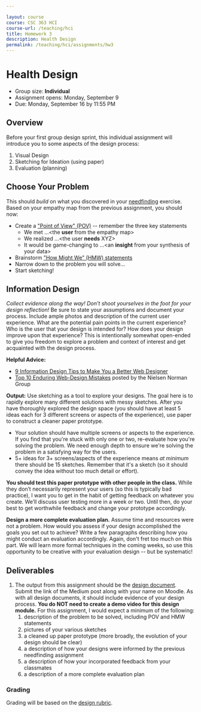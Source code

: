 ```yaml
---

layout: course
course: CSC 363 HCI
course-url: /teaching/hci
title: Homework 3
description: Health Design
permalink: /teaching/hci/assignments/hw3
---
```


# Health Design

* Group size: **Individual**
* Assignment opens: Monday, September 9
* Due: Monday, September 16 by 11:55 PM

## Overview 
Before your first group design sprint, this individual assignment will introduce you to some aspects of the design process:
1. Visual Design
2. Sketching for Ideation (using paper)
3. Evaluation (planning)

## Choose Your Problem
This should *build* on what you discovered in your [needfinding](./needfinding.md) exercise. Based on your empathy map from the previous assignment, you should now:

* Create a ["Point of View" (POV)](https://public-media.interaction-design.org/pdf/Point-Of-View.pdf) -- remember the three key statements
    * We met ...<the **user** from the empathy map>
    * We realized ...<the user **needs** XYZ>
    * It would be game-changing to ...<an **insight** from your synthesis of your data>
* Brainstorm ["How Might We" (HMW) statements](https://www.nngroup.com/articles/how-might-we-questions/)
* Narrow down to the problem you will solve...
* Start sketching!

## Information Design
*Collect evidence along the way! Don’t shoot yourselves in the foot for your design reflection!* Be sure to state your assumptions and document your process. Include ample photos and description of the current user experience. What are the potential pain points in the current experience? Who is the user that your design is intended for? How does your design improve upon that experience? This is intentionally somewhat open-ended to give you freedom to explore a problem and context of interest and get acquainted with the design process.

**Helpful Advice:**
* [9 Information Design Tips to Make You a Better Web Designer](https://design.tutsplus.com/articles/9-information-design-tips-to-make-you-a-better-web-designer--psd-1601)
* [Top 10 Enduring Web-Design Mistakes](https://www.nngroup.com/articles/top-10-enduring/) posted by the Nielsen Norman Group

**Output:** Use sketching as a tool to explore your designs. The goal here is to rapidly explore many different solutions with messy sketches. After you have thoroughly explored the design space (you should have at least 5 ideas each for 3 different screens or aspects of the experience), use paper to construct a cleaner paper prototype.
* Your solution should have multiple screens or aspects to the experience. If you find that you're stuck with only one or two, re-evaluate how you're solving the problem. We need enough depth to ensure we're solving the problem in a satisfying way for the users.
* 5+ ideas for 3+ screens/aspects of the experience means *at minimum* there should be 15 sketches. Remember that it's a sketch (so it should convey the idea without too much detail or effort).

**You should test this paper prototype with other people in the class.** While they don’t necessarily represent your users (so this is typically bad practice), I want you to get in the habit of getting feedback on whatever you create. We’ll discuss user testing more in a week or two. Until then, do your best to get worthwhile feedback and change your prototype accordingly.

**Design a more complete evaluation plan.** Assume time and resources were not a problem. How would you assess if your design accomplished the goals you set out to achieve? Write a few paragraphs describing how you might conduct an evaluation accordingly. Again, don't fret too much on this part. We will learn more formal techniques in the coming weeks, so use this opportunity to be creative with your evaluation design -- but be systematic!

## Deliverables
1. The output from this assignment should be the [design document](https://kawilliams.github.io/teaching/hci/design-doc). Submit the link of the Medium post along with your name on Moodle. As with all design documents, it should include evidence of your design process. **You do NOT need to create a demo video for this design module.** For this assignment, I would expect a minimum of the following:
    1. description of the problem to be solved, including POV and HMW statements
    2. pictures of your various sketches
    3. a cleaned up paper prototype (more broadly, the evolution of your design should be clear)
    4. a description of how your designs were informed by the previous needfinding assignment
    5. a description of how your incorporated feedback from your classmates
    6. a description of a more complete evaluation plan

### Grading
Grading will be based on the [design rubric](https://docs.google.com/spreadsheets/d/1aI9LcmVZmh_977G__U4Guz_rPRCwWZs26J_yHXbhSyY/edit?usp=sharing).
